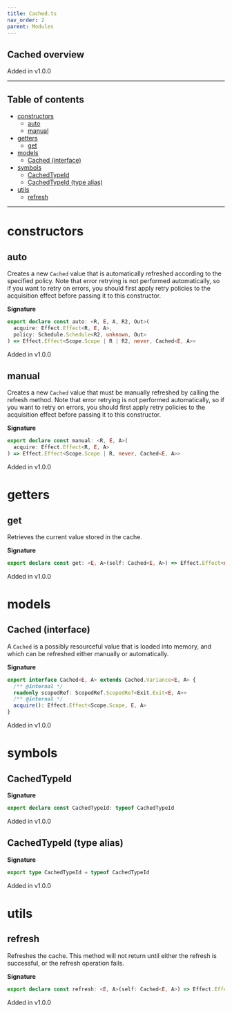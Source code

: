 ```yaml
---
title: Cached.ts
nav_order: 2
parent: Modules
---
```


## Cached overview

Added in v1.0.0

---

<h2 class="text-delta">Table of contents</h2>

- [constructors](#constructors)
  - [auto](#auto)
  - [manual](#manual)
- [getters](#getters)
  - [get](#get)
- [models](#models)
  - [Cached (interface)](#cached-interface)
- [symbols](#symbols)
  - [CachedTypeId](#cachedtypeid)
  - [CachedTypeId (type alias)](#cachedtypeid-type-alias)
- [utils](#utils)
  - [refresh](#refresh)

---

# constructors

## auto

Creates a new `Cached` value that is automatically refreshed according to
the specified policy. Note that error retrying is not performed
automatically, so if you want to retry on errors, you should first apply
retry policies to the acquisition effect before passing it to this
constructor.

**Signature**

```ts
export declare const auto: <R, E, A, R2, Out>(
  acquire: Effect.Effect<R, E, A>,
  policy: Schedule.Schedule<R2, unknown, Out>
) => Effect.Effect<Scope.Scope | R | R2, never, Cached<E, A>>
```

Added in v1.0.0

## manual

Creates a new `Cached` value that must be manually refreshed by calling
the refresh method. Note that error retrying is not performed
automatically, so if you want to retry on errors, you should first apply
retry policies to the acquisition effect before passing it to this
constructor.

**Signature**

```ts
export declare const manual: <R, E, A>(
  acquire: Effect.Effect<R, E, A>
) => Effect.Effect<Scope.Scope | R, never, Cached<E, A>>
```

Added in v1.0.0

# getters

## get

Retrieves the current value stored in the cache.

**Signature**

```ts
export declare const get: <E, A>(self: Cached<E, A>) => Effect.Effect<never, E, A>
```

Added in v1.0.0

# models

## Cached (interface)

A `Cached` is a possibly resourceful value that is loaded into memory, and
which can be refreshed either manually or automatically.

**Signature**

```ts
export interface Cached<E, A> extends Cached.Variance<E, A> {
  /** @internal */
  readonly scopedRef: ScopedRef.ScopedRef<Exit.Exit<E, A>>
  /** @internal */
  acquire(): Effect.Effect<Scope.Scope, E, A>
}
```

Added in v1.0.0

# symbols

## CachedTypeId

**Signature**

```ts
export declare const CachedTypeId: typeof CachedTypeId
```

Added in v1.0.0

## CachedTypeId (type alias)

**Signature**

```ts
export type CachedTypeId = typeof CachedTypeId
```

Added in v1.0.0

# utils

## refresh

Refreshes the cache. This method will not return until either the refresh
is successful, or the refresh operation fails.

**Signature**

```ts
export declare const refresh: <E, A>(self: Cached<E, A>) => Effect.Effect<never, E, void>
```

Added in v1.0.0
